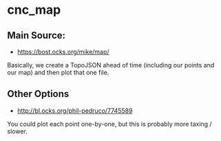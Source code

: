 # cnc_map

## Main Source:
* https://bost.ocks.org/mike/map/

Basically, we create a TopoJSON ahead of time (including our points and our map) and then plot that one file. 

## Other Options
* http://bl.ocks.org/phil-pedruco/7745589

You could plot each point one-by-one, but this is probably more taxing / slower. 
